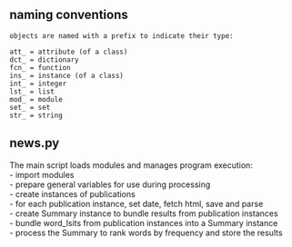 naming conventions
------------------

    objects are named with a prefix to indicate their type:

    att_ = attribute (of a class)
    dct_ = dictionary
    fcn_ = function
    ins_ = instance (of a class)
    int_ = integer
    lst_ = list
    mod_ = module
    set_ = set
    str_ = string

news.py
-------

The main script loads modules and manages program execution:<br />
    - import modules<br />
    - prepare general variables for use during processing<br />
    - create instances of publications<br />
    - for each publication instance, set date, fetch html, save and parse<br />
    - create Summary instance to bundle results from publication instances<br />
    - bundle word_lsits from publication instances into a Summary instance<br />
    - process the Summary to rank words by frequency and store the results<br />
